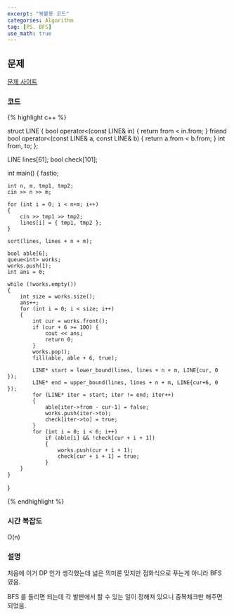 ```yaml
---
excerpt: "복붙용 코드"
categories: Algorithm
tag: [PS. BFS]
use_math: true
---
```

## 문제

[문제 사이트](https://www.acmicpc.net/problem/16928)

### 코드

{% highlight c++ %}

struct LINE { 
	bool operator<(const LINE& in) { return from < in.from; }
	friend bool operator<(const LINE& a, const LINE& b) { return a.from < b.from; }
	int from, to;
};

LINE lines[61];
bool check[101];

int main()
{
	fastio;

	int n, m, tmp1, tmp2;
	cin >> n >> m;
	
	for (int i = 0; i < n+m; i++)
	{
		cin >> tmp1 >> tmp2;
		lines[i] = { tmp1, tmp2 };
	}
	
	sort(lines, lines + n + m);
	
	bool able[6];
	queue<int> works;
	works.push(1);
	int ans = 0;
	
	while (!works.empty())
	{
		int size = works.size();
		ans++;
		for (int i = 0; i < size; i++)
		{
			int cur = works.front();
			if (cur + 6 >= 100) {
				cout << ans;
				return 0;
			}
			works.pop();
			fill(able, able + 6, true);
	
			LINE* start = lower_bound(lines, lines + n + m, LINE{cur, 0 });
			LINE* end = upper_bound(lines, lines + n + m, LINE{cur+6, 0 });
			for (LINE* iter = start; iter != end; iter++)
			{
				able[iter->from - cur-1] = false;
				works.push(iter->to);
				check[iter->to] = true;
			}
			for (int i = 0; i < 6; i++)
				if (able[i] && !check[cur + i + 1]) 
				{
					works.push(cur + i + 1);
					check[cur + i + 1] = true;
				}
		}
	}
}

{% endhighlight %}

### 시간 복잡도

O(n)

### 설명

처음에 이거 DP 인가 생각했는데 넓은 의미론 맞지만 점화식으로 푸는게 아니라 BFS 였음.

BFS 를 돌리면 되는데 각 발판에서 할 수 있는 일이 정해져 있으니 중복체크만 해주면 되었음.
